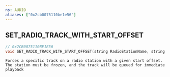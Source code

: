 ```yaml
---
ns: AUDIO
aliases: ["0x2cb0075110be1e56"]
---
```

## SET_RADIO_TRACK_WITH_START_OFFSET

```c
// 0x2CB0075110BE1E56
void SET_RADIO_TRACK_WITH_START_OFFSET(string RadioStationName, string TrackName, int TimeOffsetMs);
```

```
Forces a specific track on a radio station with a given start offset. The station must be frozen, and the track will be queued for immediate playback
```
